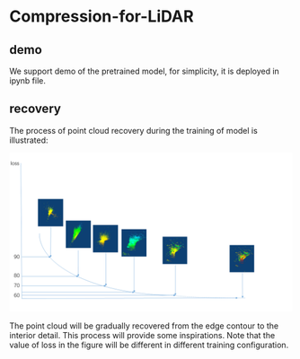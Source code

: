 # Compression-for-LiDAR

## demo
We support demo of the pretrained model, for simplicity, it is deployed in ipynb file.

## recovery
The process of point cloud recovery during the training of model is illustrated:

![process of recovery](https://github.com/aboutpc/Compression-for-LiDAR/blob/main/fig/recovery.png)

The point cloud will be gradually recovered from the edge contour to the interior detail. This process will provide some inspirations.
Note that the value of loss in the figure will be different in different training configuration.
